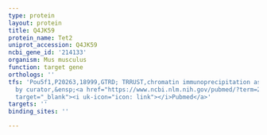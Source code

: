 ```yaml
---
type: protein
layout: protein
title: Q4JK59
protein_name: Tet2
uniprot_accession: Q4JK59
ncbi_gene_id: '214133'
organism: Mus musculus
function: target gene
orthologs: ''
tfs: 'Pou5f1,P20263,18999,GTRD; TRRUST,chromatin immunoprecipitation assay; inferred
  by curator,&ensp;<a href="https://www.ncbi.nlm.nih.gov/pubmed/?term=29087512%5Buid%5D+OR+27924024%5Buid%5D+OR+23254757%5Buid%5D"
  target="_blank"><i uk-icon="icon: link"></i>Pubmed</a>'
targets: ''
binding_sites: ''

---
```

